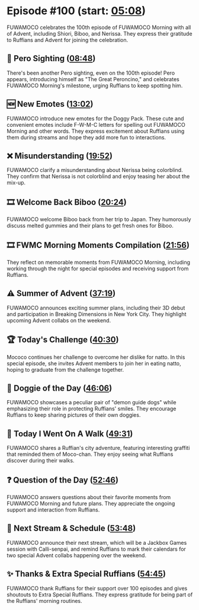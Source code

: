 # Episode #100 (start: [05:08](https://youtu.be/Ux-LD0uM0YQ?t=05m08s))

FUWAMOCO celebrates the 100th episode of FUWAMOCO Morning with all of Advent, including Shiori, Biboo, and Nerissa. They express their gratitude to Ruffians and Advent for joining the celebration.

## 👀 Pero Sighting ([08:48](https://youtu.be/Ux-LD0uM0YQ?t=08m48s))

There's been another Pero sighting, even on the 100th episode! Pero appears, introducing himself as "The Great Peroncino," and celebrates FUWAMOCO Morning's milestone, urging Ruffians to keep spotting him.

## 🆕 New Emotes ([13:02](https://youtu.be/Ux-LD0uM0YQ?t=13m02s))

FUWAMOCO introduce new emotes for the Doggy Pack. These cute and convenient emotes include F-W-M-C letters for spelling out FUWAMOCO Morning and other words. They express excitement about Ruffians using them during streams and hope they add more fun to interactions.

## ❌ Misunderstanding ([19:52](https://youtu.be/Ux-LD0uM0YQ?t=19m52s))

FUWAMOCO clarify a misunderstanding about Nerissa being colorblind. They confirm that Nerissa is not colorblind and enjoy teasing her about the mix-up.

## 🎞️ Welcome Back Biboo ([20:24](https://youtu.be/Ux-LD0uM0YQ?t=20m24s))

FUWAMOCO welcome Biboo back from her trip to Japan. They humorously discuss melted gummies and their plans to get fresh ones for Biboo.

## 🎞️ FWMC Morning Moments Compilation ([21:56](https://youtu.be/Ux-LD0uM0YQ?t=21m56s))

They reflect on memorable moments from FUWAMOCO Morning, including working through the night for special episodes and receiving support from Ruffians.

## ⚠️ Summer of Advent ([37:19](https://youtu.be/Ux-LD0uM0YQ?t=37m19s))

FUWAMOCO announces exciting summer plans, including their 3D debut and participation in Breaking Dimensions in New York City. They highlight upcoming Advent collabs on the weekend.

## 🏆 Today's Challenge ([40:30](https://youtu.be/Ux-LD0uM0YQ?t=40m30s))

Mococo continues her challenge to overcome her dislike for natto. In this special episode, she invites Advent members to join her in eating natto, hoping to graduate from the challenge together.

## 🐶 Doggie of the Day ([46:06](https://youtu.be/Ux-LD0uM0YQ?t=46m06s))

FUWAMOCO showcases a peculiar pair of "demon guide dogs" while emphasizing their role in protecting Ruffians' smiles. They encourage Ruffians to keep sharing pictures of their own doggies.

## 🚶 Today I Went On A Walk ([49:31](https://youtu.be/Ux-LD0uM0YQ?t=49m31s))

FUWAMOCO shares a Ruffian's city adventure, featuring interesting graffiti that reminded them of Moco-chan. They enjoy seeing what Ruffians discover during their walks.

## ❓ Question of the Day ([52:46](https://youtu.be/Ux-LD0uM0YQ?t=52m46s))

FUWAMOCO answers questions about their favorite moments from FUWAMOCO Morning and future plans. They appreciate the ongoing support and interaction from Ruffians.

## 📅 Next Stream & Schedule ([53:48](https://youtu.be/Ux-LD0uM0YQ?t=53m48s))

FUWAMOCO announce their next stream, which will be a Jackbox Games session with Calli-senpai, and remind Ruffians to mark their calendars for two special Advent collabs happening over the weekend.

## ✨ Thanks & Extra Special Ruffians ([54:45](https://youtu.be/Ux-LD0uM0YQ?t=54m45s))

FUWAMOCO thank Ruffians for their support over 100 episodes and gives shoutouts to Extra Special Ruffians. They express gratitude for being part of the Ruffians' morning routines.
